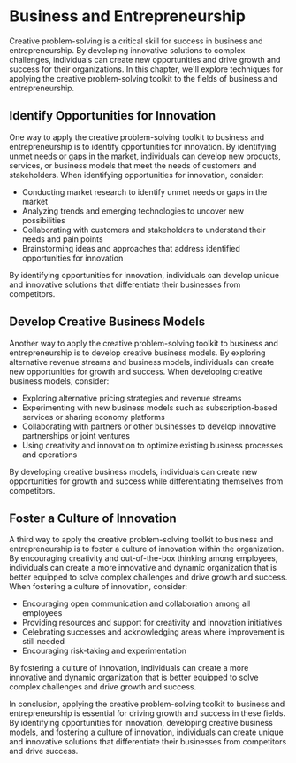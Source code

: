 Business and Entrepreneurship
============================================================================================

Creative problem-solving is a critical skill for success in business and entrepreneurship. By developing innovative solutions to complex challenges, individuals can create new opportunities and drive growth and success for their organizations. In this chapter, we'll explore techniques for applying the creative problem-solving toolkit to the fields of business and entrepreneurship.

Identify Opportunities for Innovation
-------------------------------------

One way to apply the creative problem-solving toolkit to business and entrepreneurship is to identify opportunities for innovation. By identifying unmet needs or gaps in the market, individuals can develop new products, services, or business models that meet the needs of customers and stakeholders. When identifying opportunities for innovation, consider:

* Conducting market research to identify unmet needs or gaps in the market
* Analyzing trends and emerging technologies to uncover new possibilities
* Collaborating with customers and stakeholders to understand their needs and pain points
* Brainstorming ideas and approaches that address identified opportunities for innovation

By identifying opportunities for innovation, individuals can develop unique and innovative solutions that differentiate their businesses from competitors.

Develop Creative Business Models
--------------------------------

Another way to apply the creative problem-solving toolkit to business and entrepreneurship is to develop creative business models. By exploring alternative revenue streams and business models, individuals can create new opportunities for growth and success. When developing creative business models, consider:

* Exploring alternative pricing strategies and revenue streams
* Experimenting with new business models such as subscription-based services or sharing economy platforms
* Collaborating with partners or other businesses to develop innovative partnerships or joint ventures
* Using creativity and innovation to optimize existing business processes and operations

By developing creative business models, individuals can create new opportunities for growth and success while differentiating themselves from competitors.

Foster a Culture of Innovation
------------------------------

A third way to apply the creative problem-solving toolkit to business and entrepreneurship is to foster a culture of innovation within the organization. By encouraging creativity and out-of-the-box thinking among employees, individuals can create a more innovative and dynamic organization that is better equipped to solve complex challenges and drive growth and success. When fostering a culture of innovation, consider:

* Encouraging open communication and collaboration among all employees
* Providing resources and support for creativity and innovation initiatives
* Celebrating successes and acknowledging areas where improvement is still needed
* Encouraging risk-taking and experimentation

By fostering a culture of innovation, individuals can create a more innovative and dynamic organization that is better equipped to solve complex challenges and drive growth and success.

In conclusion, applying the creative problem-solving toolkit to business and entrepreneurship is essential for driving growth and success in these fields. By identifying opportunities for innovation, developing creative business models, and fostering a culture of innovation, individuals can create unique and innovative solutions that differentiate their businesses from competitors and drive success.
